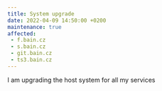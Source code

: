 ```yaml
---
title: System upgrade
date: 2022-04-09 14:50:00 +0200
maintenance: true
affected:
 - f.bain.cz
 - s.bain.cz
 - git.bain.cz
 - ts3.bain.cz
---
```


I am upgrading the host system for all my services
